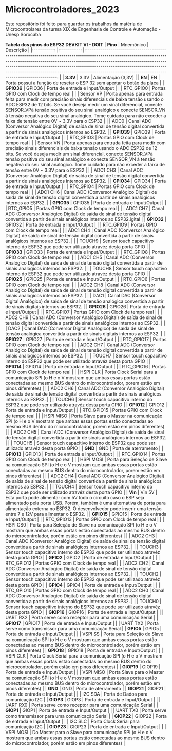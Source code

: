 # Microcontroladores_2023
Este repositório foi feito para guardar os trabalhos da matéria de Microcontrolares da turma XIX de Engenharia de Controle e Automação - Unesp Sorocaba

**Tabela dos pinos do ESP32 DEVKIT VI - DOIT**
|  **Pino**  	|  Mnemônico 	|                                                                                                                                                                                         Descrição                                                                                                                                                                                        	|
|:----------:	|:----------:	|:----------------------------------------------------------------------------------------------------------------------------------------------------------------------------------------------------------------------------------------------------------------------------------------------------------------------------------------------------------------------------------------:	|
|  **3.3V**  	| 3.3V       	| Alimentação (3,3V)                                                                                                                                                                                                                                                                                                                                                                       	|
|   **EN**   	| EN         	| Porta possui a função de resetar   o ESP 32 sem apertar o botão da placa                                                                                                                                                                                                                                                                                                                 	|
| **GPIO36** 	| GPIO36     	| Porta de entrada e Input/Output                                                                                                                                                                                                                                                                                                                                                          	|
|            	| RTC_GPIO0  	| Portas GPIO com Clock de tempo   real                                                                                                                                                                                                                                                                                                                                                    	|
|            	| Sensor VP  	| Porta apenas   para entrada feita para medir com precisão sinais   diferenciais de baixa tensão usando o ADC ESP32 de 12 bits. Se você deseja   medir um sinal diferencial, conecte    SENSOR_VPà tensão positiva do seu sinal analógico e conecte  SENSOR_VN à tensão negativa do seu sinal   analógico. Tome cuidado para não exceder a faixa de tensão entre 0V ~ 3.3V   para o ESP32 	|
|            	| ADC0       	| Canal ADC (Conversor Analógico   Digital) de saída de sinal de tensão digital convertida a partir de sinais   analógicos internos ao ESP32.                                                                                                                                                                                                                                              	|
| **GPIO39** 	| GPIO39     	| Porta de entrada e Input/Output                                                                                                                                                                                                                                                                                                                                                          	|
|            	| RTC_GPIO3  	| Portas GPIO com Clock de tempo   real                                                                                                                                                                                                                                                                                                                                                    	|
|            	| Sensor VN  	| Porta apenas   para entrada feita para medir com precisão sinais   diferenciais de baixa tensão usando o ADC ESP32 de 12 bits. Se você deseja   medir um sinal diferencial, conecte    SENSOR_VPà tensão positiva do seu sinal analógico e conecte  SENSOR_VN à tensão negativa do seu sinal   analógico. Tome cuidado para não exceder a faixa de tensão entre 0V ~ 3.3V   para o ESP32 	|
|            	| ADC1 CH3   	| Canal ADC (Conversor Analógico   Digital) de saída de sinal de tensão digital convertida a partir de sinais   analógicos internos ao ESP32.                                                                                                                                                                                                                                              	|
| **GPIO34** 	| GPIO34     	| Porta de entrada e Input/Output                                                                                                                                                                                                                                                                                                                                                          	|
|            	| RTC_GPIO4  	| Portas GPIO com Clock de tempo   real                                                                                                                                                                                                                                                                                                                                                    	|
|            	| ADC1 CH6   	| Canal ADC (Conversor Analógico   Digital) de saída de sinal de tensão digital convertida a partir de sinais   analógicos internos ao ESP32.                                                                                                                                                                                                                                              	|
| **GPIO35** 	| GPIO35     	| Porta de entrada e Input/Output                                                                                                                                                                                                                                                                                                                                                          	|
|            	| RTC_GPIO5  	| Portas GPIO com Clock de tempo   real                                                                                                                                                                                                                                                                                                                                                    	|
|            	| ADC1 CH7   	| Canal ADC (Conversor Analógico   Digital) de saída de sinal de tensão digital convertida a partir de sinais   analógicos internos ao ESP32.igital                                                                                                                                                                                                                                        	|
| **GPIO32** 	| GPIO32     	| Porta de entrada e Input/Output                                                                                                                                                                                                                                                                                                                                                          	|
|            	| RTC_GPIO9  	| Portas GPIO com Clock de tempo   real                                                                                                                                                                                                                                                                                                                                                    	|
|            	| ADC1 CH4   	| Canal ADC (Conversor Analógico   Digital) de saída de sinal de tensão digital convertida a partir de sinais   analógicos internos ao ESP32.                                                                                                                                                                                                                                              	|
|            	| TOUCH9     	| Sensor touch capacitivo interno   do ESP32 que pode ser utilizado atravéz desta porta GPIO                                                                                                                                                                                                                                                                                               	|
| **GPIO33** 	| GPIO33     	| Porta de entrada e Input/Output                                                                                                                                                                                                                                                                                                                                                          	|
|            	| RTC_GPIO8  	| Portas GPIO com Clock de tempo   real                                                                                                                                                                                                                                                                                                                                                    	|
|            	| ADC1 CH5   	| Canal ADC (Conversor Analógico   Digital) de saída de sinal de tensão digital convertida a partir de sinais   analógicos internos ao ESP32.                                                                                                                                                                                                                                              	|
|            	| TOUCH8     	| Sensor touch capacitivo interno   do ESP32 que pode ser utilizado atravéz desta porta GPIO                                                                                                                                                                                                                                                                                               	|
| **GPIO25** 	| GPIO25     	| Porta de entrada e Input/Output                                                                                                                                                                                                                                                                                                                                                          	|
|            	| RTC_GPIO6  	| Portas GPIO com Clock de tempo   real                                                                                                                                                                                                                                                                                                                                                    	|
|            	| ADC2 CH8   	| Canal ADC (Conversor Analógico   Digital) de saída de sinal de tensão digital convertida a partir de sinais   analógicos internos ao ESP32.                                                                                                                                                                                                                                              	|
|            	| DAC1       	| Canal DAC (Conversor Digital   Analógico) de saída de sinal de tensão analógica convertida a partir de   sinais digitais internos ao ESP32.                                                                                                                                                                                                                                              	|
| **GPIO26** 	| GPIO26     	| Porta de entrada e Input/Output                                                                                                                                                                                                                                                                                                                                                          	|
|            	| RTC_GPIO7  	| Portas GPIO com Clock de tempo   real                                                                                                                                                                                                                                                                                                                                                    	|
|            	| ADC2 CH9   	| Canal ADC (Conversor Analógico   Digital) de saída de sinal de tensão digital convertida a partir de sinais   analógicos internos ao ESP32.                                                                                                                                                                                                                                              	|
|            	| DAC2       	| Canal DAC (Conversor Digital   Analógico) de saída de sinal de tensão analógica convertida a partir de   sinais digitais internos ao ESP32.                                                                                                                                                                                                                                              	|
| **GPIO27** 	| GPIO27     	| Porta de entrada e Input/Output                                                                                                                                                                                                                                                                                                                                                          	|
|            	| RTC_GPIO17 	| Portas GPIO com Clock de tempo   real                                                                                                                                                                                                                                                                                                                                                    	|
|            	| ADC2 CH7   	| Canal ADC (Conversor Analógico   Digital) de saída de sinal de tensão digital convertida a partir de sinais   analógicos internos ao ESP32.                                                                                                                                                                                                                                              	|
|            	| TOUCH7     	| Sensor touch capacitivo interno   do ESP32 que pode ser utilizado atravéz desta porta GPIO                                                                                                                                                                                                                                                                                               	|
| **GPIO14** 	| GPIO14     	| Porta de entrada e Input/Output                                                                                                                                                                                                                                                                                                                                                          	|
|            	| RTC_GPIO16 	| Portas GPIO com Clock de tempo   real                                                                                                                                                                                                                                                                                                                                                    	|
|            	| HSPI CLK   	| Porta Clock Serial para a   comunicação SPI (o H e o V mostram que ambas essas portas   estão conectadas ao mesmo BUS dentro do microcontrolador, porem estão em   pinos diferentes)                                                                                                                                                                                                     	|
|            	| ADC2 CH6   	| Canal ADC (Conversor Analógico   Digital) de saída de sinal de tensão digital convertida a partir de sinais   analógicos internos ao ESP32.                                                                                                                                                                                                                                              	|
|            	| TOUCH6     	| Sensor touch capacitivo interno   do ESP32 que pode ser utilizado atravéz desta porta GPIO                                                                                                                                                                                                                                                                                               	|
| **GPIO12** 	| GPIO12     	| Porta de entrada e Input/Output                                                                                                                                                                                                                                                                                                                                                          	|
|            	| RTC_GPIO15 	| Portas GPIO com Clock de tempo   real                                                                                                                                                                                                                                                                                                                                                    	|
|            	| HSPI MISO  	| Porta Slave para o Master na   comunicação SPI (o H e o V mostram que ambas essas portas   estão conectadas ao mesmo BUS dentro do microcontrolador, porem estão em   pinos diferentes)                                                                                                                                                                                                  	|
|            	| ADC2 CH5   	| Canal ADC (Conversor Analógico   Digital) de saída de sinal de tensão digital convertida a partir de sinais   analógicos internos ao ESP32.                                                                                                                                                                                                                                              	|
|            	| TOUCH5     	| Sensor touch capacitivo interno   do ESP32 que pode ser utilizado atravéz desta porta GPIO                                                                                                                                                                                                                                                                                               	|
|   **GND**  	| GND        	| Porta de aterramento                                                                                                                                                                                                                                                                                                                                                                     	|
| **GPIO13** 	| GPIO13     	| Porta de entrada e Input/Output                                                                                                                                                                                                                                                                                                                                                          	|
|            	| RTC_GPIO14 	| Portas GPIO com Clock de tempo   real                                                                                                                                                                                                                                                                                                                                                    	|
|            	| HSPI MOSI  	| Porta para Seleção de Slave na   comunicação SPI (o H e o V mostram que ambas essas portas   estão conectadas ao mesmo BUS dentro do microcontrolador, porem estão em   pinos diferentes)                                                                                                                                                                                                	|
|            	| ADC2 CH4   	| Canal ADC (Conversor Analógico   Digital) de saída de sinal de tensão digital convertida a partir de sinais   analógicos internos ao ESP32.                                                                                                                                                                                                                                              	|
|            	| TOUCH4     	| Sensor touch capacitivo interno   do ESP32 que pode ser utilizado atravéz desta porta GPIO                                                                                                                                                                                                                                                                                               	|
|   **Vin**  	| Vin 5V     	| Esta porta pode alimentar com 5V   todo o circuito caso o ESP seja alimentado pela porta USB. Porém, também é   uma alternativa de porta para alimentação externa no ESP32. O desenvolvedor   pode inserir uma tensão entre 7 e 12V para alimentar o ESP32.                                                                                                                              	|
| **GPIO15** 	| GPIO15     	| Porta de entrada e Input/Output                                                                                                                                                                                                                                                                                                                                                          	|
|            	| RTC_GPIO13 	| Portas GPIO com Clock de tempo   real                                                                                                                                                                                                                                                                                                                                                    	|
|            	| HSPI CS0   	| Porta para Seleção de Slave na   comunicação SPI (o H e o V mostram que ambas essas portas   estão conectadas ao mesmo BUS dentro do microcontrolador, porém estão em   pinos diferentes)                                                                                                                                                                                                	|
|            	| ADC2 CH3   	| Canal ADC (Conversor Analógico   Digital) de saída de sinal de tensão digital convertida a partir de sinais   analógicos internos ao ESP32.                                                                                                                                                                                                                                              	|
|            	| TOUCH3     	| Sensor touch capacitivo interno   do ESP32 que pode ser utilizado atravéz desta porta GPIO                                                                                                                                                                                                                                                                                               	|
|  **GPIO2** 	| GPIO2      	| Porta de entrada e Input/Output                                                                                                                                                                                                                                                                                                                                                          	|
|            	| RTC_GPIO12 	| Portas GPIO com Clock de tempo   real                                                                                                                                                                                                                                                                                                                                                    	|
|            	| ADC2 CH2   	| Canal ADC (Conversor Analógico   Digital) de saída de sinal de tensão digital convertida a partir de sinais   analógicos internos ao ESP32.                                                                                                                                                                                                                                              	|
|            	| TOUCH2     	| Sensor touch capacitivo interno   do ESP32 que pode ser utilizado atravéz desta porta GPIO                                                                                                                                                                                                                                                                                               	|
|  **GPIO4** 	| GPIO4      	| Porta de entrada e Input/Output                                                                                                                                                                                                                                                                                                                                                          	|
|            	| RTC_GPIO10 	| Portas GPIO com Clock de tempo   real                                                                                                                                                                                                                                                                                                                                                    	|
|            	| ADC2 CH0   	| Canal ADC (Conversor Analógico   Digital) de saída de sinal de tensão digital convertida a partir de sinais   analógicos internos ao ESP32.                                                                                                                                                                                                                                              	|
|            	| TOUCH0     	| Sensor touch capacitivo interno   do ESP32 que pode ser utilizado atravéz desta porta GPIO                                                                                                                                                                                                                                                                                               	|
| **GIOP16** 	| GIOP16     	| Porta de entrada e Input/Output                                                                                                                                                                                                                                                                                                                                                          	|
|            	| UART RX2   	| Porta serve como receptor para   uma comunicação Serial                                                                                                                                                                                                                                                                                                                                  	|
| **GPIO17** 	| GPIO17     	| Porta de entrada e Input/Output                                                                                                                                                                                                                                                                                                                                                          	|
|            	| UART TX2   	| Porta serve como transmissor   para uma comunicação Serial                                                                                                                                                                                                                                                                                                                               	|
|  **GPIO5** 	| GPIO5      	| Porta de entrada e Input/Output                                                                                                                                                                                                                                                                                                                                                          	|
|            	| VSPI SS    	| Porta para Seleção de Slave na   comunicação SPI (o H e o V mostram que ambas essas portas   estão conectadas ao mesmo BUS dentro do microcontrolador, porém estão em   pinos diferentes)                                                                                                                                                                                                	|
| **GPIO18** 	| GPIO18     	| Porta de entrada e Input/Output                                                                                                                                                                                                                                                                                                                                                          	|
|            	| VSPI CLK   	| Porta Clock Serial para a   comunicação SPI (o H e o V mostram que ambas essas portas   estão conectadas ao mesmo BUS dentro do microcontrolador, porém estão em   pinos diferentes)                                                                                                                                                                                                     	|
| **GIOP19** 	| GIOP19     	| Porta de entrada e Input/Output                                                                                                                                                                                                                                                                                                                                                          	|
|            	| VSPI MISO  	| Porta Slave para o Master na   comunicação SPI (o H e o V mostram que ambas essas portas   estão conectadas ao mesmo BUS dentro do microcontrolador, porém estão em   pinos diferentes)                                                                                                                                                                                                  	|
|   **GND**  	| GND        	| Porta de aterramento                                                                                                                                                                                                                                                                                                                                                                     	|
| **GIOP21** 	| GIOP21     	| Porta de entrada e Input/Output                                                                                                                                                                                                                                                                                                                                                          	|
|            	| I2C SDA    	| Porta de Dados para comunicação   I2C                                                                                                                                                                                                                                                                                                                                                    	|
|  **GIOP3** 	| GIOP3      	| Porta de entrada e Input/Output                                                                                                                                                                                                                                                                                                                                                          	|
|            	| UART RX0   	| Porta serve como receptor para   uma comunicação Serial                                                                                                                                                                                                                                                                                                                                  	|
|  **GIOP1** 	| GIOP1      	| Porta de entrada e Input/Output                                                                                                                                                                                                                                                                                                                                                          	|
|            	| UART TX0   	| Porta serve como transmissor   para uma comunicação Serial                                                                                                                                                                                                                                                                                                                               	|
| **GIOP22** 	| GIOP22     	| Porta de entrada e Input/Output                                                                                                                                                                                                                                                                                                                                                          	|
|            	| I2C SLC    	| Porta Clock Serial para   comunicação I2C                                                                                                                                                                                                                                                                                                                                                	|
| **GIOP23** 	| GIOP23     	| Porta de entrada e Input/Output                                                                                                                                                                                                                                                                                                                                                          	|
|            	| VSPI MOSI  	| Do Master para o Slave para   comunicação SPI (o H e o V mostram que ambas essas portas   estão conectadas ao mesmo BUS dentro do microcontrolador, porém estão em   pinos diferentes)                                                                                                                                                                                                   	|
